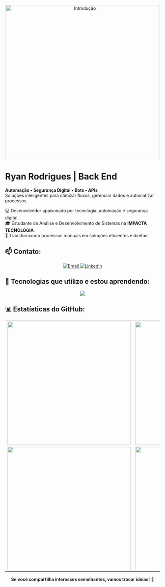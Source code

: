 <div align="center">
    <img src="https://i.imgur.com/swaitFI.png" width="500" alt="Introdução">
</div>

# Ryan Rodrigues | Back End  
**Automação • Segurança Digital • Bots • APIs**  
Soluções inteligentes para otimizar fluxos, gerenciar dados e automatizar processos.  

💻 Desenvolvedor apaixonado por tecnologia, automação e segurança digital.  
🎓 Estudante de Análise e Desenvolvimento de Sistemas na **IMPACTA TECNOLOGIA**.  
🚀 Transformando processos manuais em soluções eficientes e diretas!  

## 📫 Contato:
<p align="center">
    <a href="mailto:yryurodriguess@gmail.com">
        <img src="https://img.shields.io/badge/Email-000000.svg?logo=gmail&logoColor=00FF7F" alt="Email"/>
    </a>
    <a href="https://www.linkedin.com/in/ryan-rodrigues-592a27313">
        <img src="https://img.shields.io/badge/LinkedIn-000000.svg?logo=linkedin&logoColor=00FF7F" alt="LinkedIn"/>
    </a>
</p>

## 🚀 Tecnologias que utilizo e estou aprendendo:
<p align="center">
    <img src="https://skillicons.dev/icons?i=vscode,python,js,nodejs,react,html,css,git,github,bootstrap,aws,mysql" />
</p>

## 📊 Estatísticas do GitHub:
<div align="center">
    <table>
        <tr>
            <td>
                <img src="https://github-readme-stats.vercel.app/api?username=Ryanditko&theme=dark&hide_border=false&include_all_commits=true&count_private=true&bg_color=000000&title_color=0effa3&text_color=C0C0C0" width="400px"/>
            </td>
            <td>
                <img src="https://github-readme-streak-stats.herokuapp.com/?user=Ryanditko&theme=dark&hide_border=false&background=000000&stroke=00d4ff&ring=0effa3&fire=00d4ff" width="400px"/>
            </td>
        </tr>
        <tr>
            <td>
                <img src="https://github-profile-summary-cards.vercel.app/api/cards/repos-per-language?username=Ryanditko&theme=github_dark" width="400px"/>
            </td>
            <td>
                <img src="https://github-profile-summary-cards.vercel.app/api/cards/most-commit-language?username=Ryanditko&theme=github_dark" width="400px"/>
            </td>
        </tr>
    </table>
</div>


<p align="center">
    <strong>Se você compartilha interesses semelhantes, vamos trocar ideias!</strong> 📗
</p>
